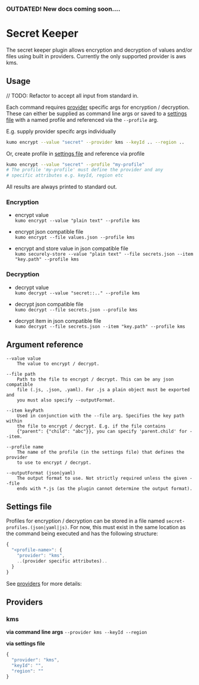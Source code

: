 ### OUTDATED! New docs coming soon....

# Secret Keeper

The secret keeper plugin allows encryption and decryption of values and/or files using
built in providers. Currently the only supported provider is aws kms.

## Usage

// TODO: Refactor to accept all input from standard in.

Each command requires [provider](#providers) specific args for encryption / decryption. These can 
either be supplied as command line args or saved to a [settings file](#settings-file)
with a named profile and referenced via the `--profile` arg. 

E.g. supply provider specifc args individually
```sh
kumo encrypt --value "secret" --provider kms --keyId .. --region ..
```

Or, create profile in [settings file](#settings-file) and reference via profile
```sh 
kumo encrypt --value "secret" --profile "my-profile" 
# The profile 'my-profile' must define the provider and any 
# specific attributes e.g. keyId, region etc  
```

All results are always printed to standard out.

### Encryption

* encrypt value  
  `kumo encrypt --value "plain text" --profile kms`
  

* encrypt json compatible file  
  `kumo encrypt --file values.json --profile kms`

* encrypt and store value in json compatible file  
  `kumo securely-store --value "plain text" --file secrets.json --item "key.path" --profile kms`


### Decryption

* decrypt value  
  `kumo decrypt --value "secret::.." --profile kms`

* decrypt json compatible file  
  `kumo decrypt --file secrets.json --profile kms`

* decrypt item in json compatible file  
  `kumo decrypt --file secrets.json --item "key.path" --profile kms`

## Argument reference 

```
--value value
    The value to encrypt / decrypt.

--file path
    Path to the file to encrypt / decrypt. This can be any json compatible 
    file (.js, .json, .yaml). For .js a plain object must be exported and 
    you must also specify --outputFormat.

--item keyPath
    Used in conjunction with the --file arg. Specifies the key path within 
    the file to encrypt / decrypt. E.g. if the file contains 
    {"parent": {"child": "abc"}}, you can specify 'parent.child' for --item.

--profile name
    The name of the profile (in the settings file) that defines the provider 
    to use to encrypt / decrypt.

--outputFormat (json|yaml)
    The output format to use. Not strictly required unless the given --file 
    ends with *.js (as the plugin cannot determine the output format).  

```

## Settings file

Profiles for encryption / decryption can be stored in a file named 
`secret-profiles.(json|yaml|js)`. For now, this must exist in the same 
location as the command being executed and has the following structure:

```js
{
  "<profile-name>": {
    "provider": "kms",
    ..(provider specific attributes)..
  } 
}
```

See [providers](#providers) for more details:

## Providers

### kms

**via command line args** `--provider kms --keyId --region`

**via settings file**

```js
{
  "provider": "kms", 
  "keyId": "", 
  "region": ""
}
```